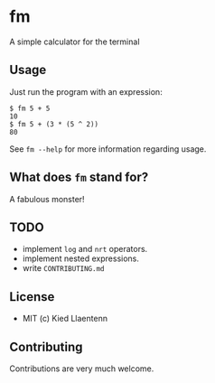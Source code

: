 # fm
A simple calculator for the terminal

## Usage
Just run the program with an expression:
```
$ fm 5 + 5
10
$ fm 5 + (3 * (5 ^ 2))
80
```
See `fm --help` for more information regarding usage.

## What does `fm` stand for?
A fabulous monster!

## TODO
- implement `log` and `nrt` operators.
- implement nested expressions.
- write `CONTRIBUTING.md`

## License
- MIT (c) Kied Llaentenn

## Contributing
Contributions are very much welcome.
